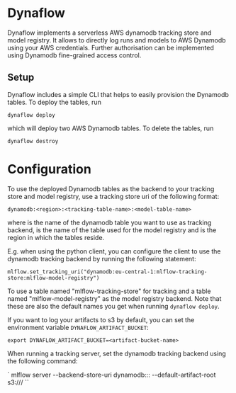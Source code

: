 # Dynaflow

Dynaflow implements a serverless AWS dynamodb tracking store and model registry. It
allows to directly log runs and models to AWS Dynamodb using your AWS credentials. Further
authorisation can be implemented using Dynamodb fine-grained access control.

## Setup
Dynaflow includes a simple CLI that helps to easily provision the Dynamodb tables. To deploy the
tables, run

```
dynaflow deploy
```

which will deploy two AWS Dynamodb tables. To delete the tables, run

```
dynaflow destroy
```


# Configuration
To use the deployed Dynamodb tables as the backend to your tracking store and model registry,
use a tracking store uri of the following format:

`dynamodb:<region>:<tracking-table-name>:<model-table-name>`

where <tracking-table-name> is the name of the dynamodb table you want to use as tracking backend,
<model-table-name>  is the name of the table used for the model registry and <region> is the region
in which the tables reside.

E.g. when using the python client, you can configure the client to use the dynamodb tracking
backend by running the following statement:

`mlflow.set_tracking_uri("dynamodb:eu-central-1:mlflow-tracking-store:mlflow-model-registry")`

To use a table named "mlflow-tracking-store" for tracking and a table named "mlflow-model-registry" as
the model registry backend. Note that these are also the default names you get when running `dynaflow deploy`.

If you want to log your artifacts to s3 by default, you can set the environment variable `DYNAFLOW_ARTIFACT_BUCKET`:
```
export DYNAFLOW_ARTIFACT_BUCKET=<artifact-bucket-name>
```

When running a tracking server, set the dynamodb tracking backend using the following command:

`
mlflow server
    --backend-store-uri dynamodb:<region>:<tracking-table-name>:<model-table-name>
    --default-artifact-root s3://<artifact-bucket-name>/
``
